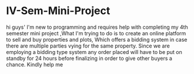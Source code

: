 # IV-Sem-Mini-Project
hi guys' I'm new to programming and requires help with completing my 4th semester mini project ,What I'm trying to do is to create an online platform to sell and buy properties and plots, Which offers a bidding system in case there are multiple parties vying for the same property. Since we are employing a bidding type system any order placed will have to be put on standby for 24 hours before finalizing in order to give other buyers a chance. Kindly help me

